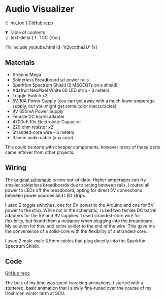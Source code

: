 # Audio Visualizer
{: .no_toc }
[GitHub repo](https://github.com/robbieculkin/RGB-LED-Audio-Visualizer)

<details open markdown="block">
  <summary>
    Table of contents
  </summary>
  {: .text-delta }
1. TOC
{:toc}
</details>

{% include youtube.html id='it2vcdtha2U' %}

## Materials
* Arduino Mega
* Solderless Breadboard w/ power rails
* Sparkfun Spectrum Shield (2 MSGEQ7s on a shield)
* Adafruit NeoPixel White 60 LED strip - 3 meters
* Toggle Switch x2
* 5V 10A Power Supply (you can get away with a much lower amperage supply, but you might get some color inaccuracies)
* 9V 650mA Power Supply
* Female DC barrel adapter
* 4700uF 10v Electrolytic Capacitor
* 220 ohm resistor x2
* Stranded-core wire - 6 meters
* 3.5mm audio cable (aux cord)

This could be done with cheaper components, however many of these parts came leftover from other projects.

## Wiring

The [original schematic](https://github.com/robbieculkin/RGB-LED-Audio-Visualizer/blob/master/2-strip%20RGB%20LED%20schematic.fzz) is now out-of-date. Higher amperages can fry smaller solderless breadboards due to arcing between rails. I routed all power to LEDs off the breadboard, opting for direct 5V connections between power sources and LED strips.

I used 2 toggle switches, one for 9V power to the Arduino and one for 5V power to the strip. While not in the schematic, I used two female DC barrel adapters for the 5V and 9V supplies. I used stranded-core wire for flexibility, but found them a nuisance when plugging into the breadboard. My solution for this: add some solder to the end of the wire. This gave me the convenience of a solid-core with the flexibility of a stranded-core. 

I used 2 male-male 3.5mm cables that plug directly into the Sparkfun Spectrum Shield.


## Code

[GitHub repo](https://github.com/robbieculkin/RGB-LED-Audio-Visualizer)

The bulk of my time was spent tweaking animations. I started with a stuttered, basic animation that I slowly fine-tuned over the course of my freshman winter term at SCU. 
